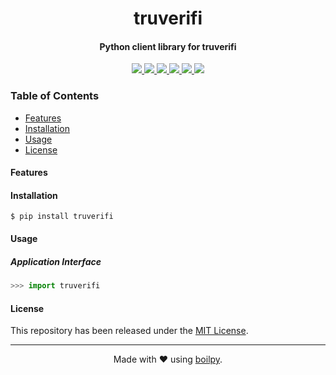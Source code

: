 <div align="center">
    <h1>
        truverifi
    </h1>
    <h4>Python client library for truverifi</h4>
</div>

<p align="center">
    <a href="https://travis-ci.org/achillesrasquinha/truverifi">
      <img src="https://img.shields.io/travis/achillesrasquinha/truverifi.svg?style=flat-square">
    </a>
    <a href="https://coveralls.io/github/achillesrasquinha/truverifi">
      <img src="https://img.shields.io/coveralls/github/achillesrasquinha/truverifi.svg?style=flat-square">
    </a>
    <a href="https://pypi.org/project/truverifi/">
      <img src="https://img.shields.io/pypi/v/truverifi.svg?style=flat-square">
    </a>
    <a href="https://pypi.org/project/truverifi/">
      <img src="https://img.shields.io/pypi/l/truverifi.svg?style=flat-square">
    </a>
    <a href="https://pypi.org/project/pipupgrade/">
		  <img src="https://img.shields.io/pypi/pyversions/truverifi.svg?style=flat-square">
	  </a>
    <a href="https://git.io/boilpy">
      <img src="https://img.shields.io/badge/made%20with-boilpy-red.svg?style=flat-square">
    </a>
</p>

### Table of Contents
* [Features](#features)
* [Installation](#installation)
* [Usage](#usage)
* [License](#license)

#### Features


#### Installation

```shell
$ pip install truverifi
```

#### Usage

##### Application Interface

```python
>>> import truverifi
```



#### License

This repository has been released under the [MIT License](LICENSE).

---

<div align="center">
  Made with ❤️ using <a href="https://git.io/boilpy">boilpy</a>.
</div>